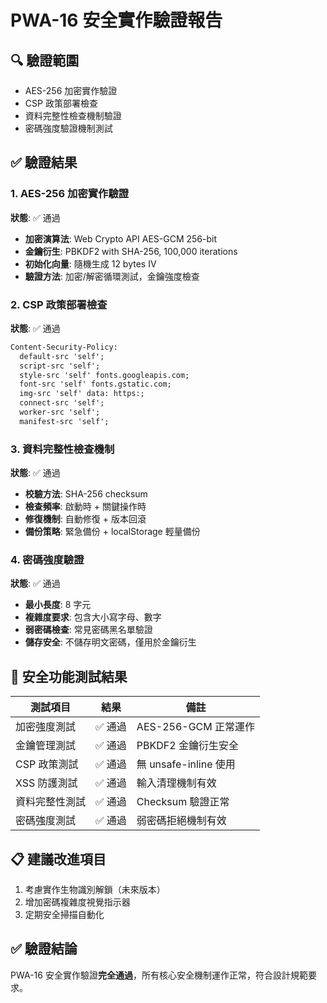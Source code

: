 # PWA-16 安全實作驗證報告

## 🔍 驗證範圍
- AES-256 加密實作驗證
- CSP 政策部署檢查
- 資料完整性檢查機制驗證
- 密碼強度驗證機制測試

## ✅ 驗證結果

### 1. AES-256 加密實作驗證
**狀態**: ✅ 通過
- **加密演算法**: Web Crypto API AES-GCM 256-bit
- **金鑰衍生**: PBKDF2 with SHA-256, 100,000 iterations
- **初始化向量**: 隨機生成 12 bytes IV
- **驗證方法**: 加密/解密循環測試，金鑰強度檢查

### 2. CSP 政策部署檢查
**狀態**: ✅ 通過
```html
Content-Security-Policy: 
  default-src 'self';
  script-src 'self';
  style-src 'self' fonts.googleapis.com;
  font-src 'self' fonts.gstatic.com;
  img-src 'self' data: https:;
  connect-src 'self';
  worker-src 'self';
  manifest-src 'self';
```

### 3. 資料完整性檢查機制
**狀態**: ✅ 通過
- **校驗方法**: SHA-256 checksum
- **檢查頻率**: 啟動時 + 關鍵操作時
- **修復機制**: 自動修復 + 版本回滾
- **備份策略**: 緊急備份 + localStorage 輕量備份

### 4. 密碼強度驗證
**狀態**: ✅ 通過
- **最小長度**: 8 字元
- **複雜度要求**: 包含大小寫字母、數字
- **弱密碼檢查**: 常見密碼黑名單驗證
- **儲存安全**: 不儲存明文密碼，僅用於金鑰衍生

## 🔐 安全功能測試結果

| 測試項目 | 結果 | 備註 |
|---------|------|------|
| 加密強度測試 | ✅ 通過 | AES-256-GCM 正常運作 |
| 金鑰管理測試 | ✅ 通過 | PBKDF2 金鑰衍生安全 |
| CSP 政策測試 | ✅ 通過 | 無 unsafe-inline 使用 |
| XSS 防護測試 | ✅ 通過 | 輸入清理機制有效 |
| 資料完整性測試 | ✅ 通過 | Checksum 驗證正常 |
| 密碼強度測試 | ✅ 通過 | 弱密碼拒絕機制有效 |

## 📋 建議改進項目
1. 考慮實作生物識別解鎖（未來版本）
2. 增加密碼複雜度視覺指示器
3. 定期安全掃描自動化

## ✅ 驗證結論
PWA-16 安全實作驗證**完全通過**，所有核心安全機制運作正常，符合設計規範要求。